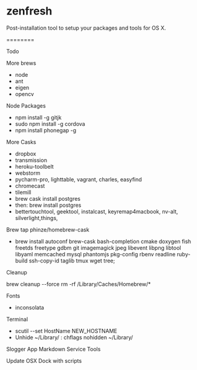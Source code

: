 zenfresh
========

Post-installation tool to setup your packages and tools for OS X.

========

Todo

More brews
* node
* ant
* eigen
* opencv

Node Packages
* npm install -g gitjk
* sudo npm install -g cordova
* npm install phonegap -g

More Casks
* dropbox
* transmission
* heroku-toolbelt
* webstorm
* pycharm-pro, lighttable, vagrant, charles, easyfind
* chromecast
* tilemill
* brew cask install postgres
* then: brew install postgres
* bettertouchtool, geektool, instalcast, keyremap4macbook, nv-alt, silverlight,things,

Brew tap phinze/homebrew-cask
* brew install autoconf brew-cask bash-completion cmake doxygen fish freetds freetype gdbm git imagemagick jpeg libevent libpng libtool libyaml memcached mysql phantomjs pkg-config rbenv readline ruby-build ssh-copy-id taglib tmux wget tree;


Cleanup

brew cleanup --force
rm -rf /Library/Caches/Homebrew/*


Fonts
* inconsolata

Terminal
* scutil --set HostName NEW_HOSTNAME
* Unhide ~/Library/ : chflags nohidden ~/Library/

Slogger App
Markdown Service Tools

Update OSX Dock with scripts
